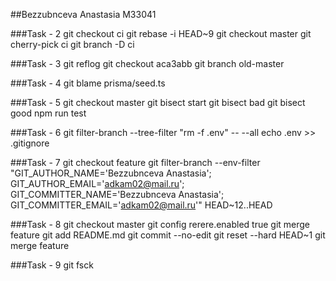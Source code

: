 ##Bezzubnceva Anastasia M33041

###Task - 2
git checkout ci
git rebase -i HEAD~9
git checkout master
git cherry-pick ci
git branch -D ci

###Task - 3
git reflog
git checkout aca3abb
git branch old-master

###Task - 4
git blame prisma/seed.ts

###Task - 5
git checkout master
git bisect start
git bisect bad
git bisect good
npm run test

###Task - 6
git filter-branch --tree-filter "rm -f .env" -- --all
echo .env >> .gitignore

###Task - 7
git checkout feature
git filter-branch --env-filter "GIT_AUTHOR_NAME='Bezzubnceva Anastasia'; GIT_AUTHOR_EMAIL='adkam02@mail.ru'; GIT_COMMITTER_NAME='Bezzubnceva Anastasia'; GIT_COMMITTER_EMAIL='adkam02@mail.ru'" HEAD~12..HEAD

###Task - 8
git checkout master
git config rerere.enabled true
git merge feature
git add README.md
git commit --no-edit
git reset --hard HEAD~1
git merge feature

###Task - 9
git fsck